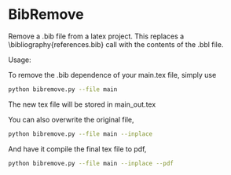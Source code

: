 # BibRemove
Remove a .bib file from a latex project. This replaces a \bibliography{references.bib} call with the contents of the .bbl file.

Usage:

To remove the .bib dependence of your main.tex file, simply use
```bash
python bibremove.py --file main
```
The new tex file will be stored in main_out.tex

You can also overwrite the original file,
```bash
python bibremove.py --file main --inplace
```
And have it compile the final tex file to pdf,
```bash
python bibremove.py --file main --inplace --pdf
```
